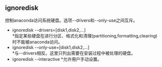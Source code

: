 ## ignoredisk 


控制anaconda访问系统硬盘。选项--drivers和--only-use之间互斥。
  *  ignoredisk --drivers=[disk1,disk2,...]  
    *指定某些硬盘在进行分区、格式化和清理(partitioning,formatting,clearing)时不能被anaconda访问。
  * ignoredisk --only-use=[disk1,disk2,...]  
    *与--drivers相反。这里只列出需要在安装过程中被处理的硬盘。
  * ignoredisk --interactive 
    *允许用户手动设置。

